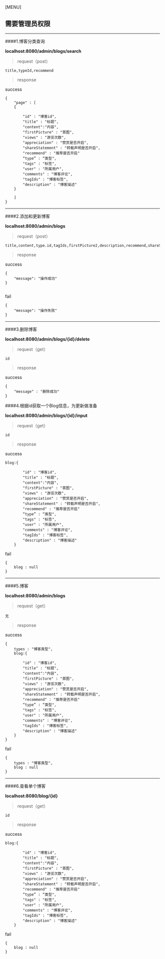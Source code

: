 [MENU]

## **需要管理员权限**

------

####1.博客分类查询

**localhost:8080/admin/blogs/search**


> request（post）

```
title,typeId,recommend
```

> response

success

```
{
    "page" : [               
	{

		"id" : "博客id",
		"title" : "标题",
		"content":"内容",                   
		"firstPicture" : "首图",
		"views" : "游览次数",
		"appreciation" : "赞赏是否开启",
		"shareStatement" : "转载声明是否开启",
		"recommend" : "推荐是否开启"
		“type” : “类型",
		"tags" : "标签",
		"user" : "所属用户",
		"comments" : "博客评论",
		"tagIds" : "博客标签",
		"description" : "博客描述"
	}

	]
}
```

------

####2.添加和更新博客

**localhost:8080/admin/blogs**


> request（post）

```
title,content,type.id,tagIds,firstPicture2,description,recommend,shareStatement,appreciation,commentabled
```

> response

success

```
{
    "message": "操作成功"
}


```

fail
```
{
    "message": "操作失败"
}
```

------

####3.删除博客

**localhost:8080/admin/blogs/{id}/delete**

> request（get）

```
id
```

> response

success

```
{
	"message" : "删除成功"
}
```

####4.根据id获取一个Blog信息，为更新做准备

**localhost:8080/admin/blogs/{id}/input**

> request（get）

```
id
```

> response

success

```
blog:{

		"id" : "博客id",
		"title" : "标题",
		"content":"内容",                   
		"firstPicture" : "首图",
		"views" : "游览次数",
		"appreciation" : "赞赏是否开启",
		"shareStatement" : "转载声明是否开启",
		"recommend" : "推荐是否开启"
		“type” : “类型",
		"tags" : "标签",
		"user" : "所属用户",
		"comments" : "博客评论",
		"tagIds" : "博客标签",
		"description" : "博客描述"
	}
```

fail
```
{
	blog : null
}
```

------

####5.博客

**localhost:8080/admin/blogs**

> request（get）

```
无
```

> response

success

```
{
	types : "博客类型",
	blog:{

		"id" : "博客id",
		"title" : "标题",
		"content":"内容",                   
		"firstPicture" : "首图",
		"views" : "游览次数",
		"appreciation" : "赞赏是否开启",
		"shareStatement" : "转载声明是否开启",
		"recommend" : "推荐是否开启"
		“type” : “类型",
		"tags" : "标签",
		"user" : "所属用户",
		"comments" : "博客评论",
		"tagIds" : "博客标签",
		"description" : "博客描述"
	}
}
```

fail

```
{
	types : "博客类型",
	blog : null
}
```

------

####6.查看单个博客

**localhost:8080/blog/{id}**

> request（get）

```
id
```

> response

success

```
blog:{

		"id" : "博客id",
		"title" : "标题",
		"content":"内容",                   
		"firstPicture" : "首图",
		"views" : "游览次数",
		"appreciation" : "赞赏是否开启",
		"shareStatement" : "转载声明是否开启",
		"recommend" : "推荐是否开启"
		“type” : “类型",
		"tags" : "标签",
		"user" : "所属用户",
		"comments" : "博客评论",
		"tagIds" : "博客标签",
		"description" : "博客描述"
	}
```

fail

```
{
	blog : null
}
```

